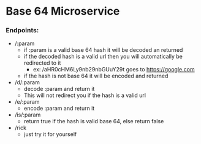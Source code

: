 # Base 64 Microservice
### Endpoints:
- /:param
    - if :param is a valid base 64 hash it will be decoded an returned
    - if the decoded hash is a valid url then you will automatically be redirected to it
        - ex: /aHR0cHM6Ly9nb29nbGUuY29t goes to https://google.com
    - if the hash is not base 64 it will be encoded and returned
- /d/:param
    - decode :param and return it
    - This will not redirect you if the hash is a valid url
- /e/:param
    - encode :param and return it
- /is/:param
    - return true if the hash is valid base 64, else return false
- /rick
    - just try it for yourself
    